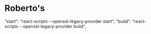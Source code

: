 # Roberto's

"start": "react-scripts --openssl-legacy-provider start",
"build": "react-scripts --openssl-legacy-provider build",

